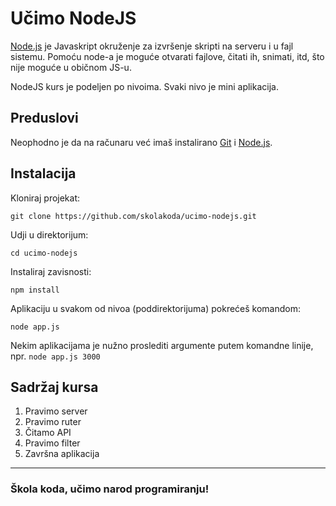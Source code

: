 # Učimo NodeJS

[Node.js](https://nodejs.org/) je Javaskript okruženje za izvršenje skripti na serveru i u fajl sistemu. Pomoću node-a je moguće otvarati fajlove, čitati ih, snimati, itd, što nije moguće u običnom JS-u.

NodeJS kurs je podeljen po nivoima. Svaki nivo je mini aplikacija.

## Preduslovi

Neophodno je da na računaru već imaš instalirano [Git](https://git-scm.com/) i [Node.js](https://nodejs.org/).

## Instalacija

Kloniraj projekat:

```
git clone https://github.com/skolakoda/ucimo-nodejs.git
```

Udji u direktorijum:

```
cd ucimo-nodejs
```

Instaliraj zavisnosti:

```
npm install
```

Aplikaciju u svakom od nivoa (poddirektorijuma) pokrećeš komandom:

```
node app.js
```

Nekim aplikacijama je nužno proslediti argumente putem komandne linije, npr. ```node app.js 3000```

## Sadržaj kursa

1. Pravimo server
2. Pravimo ruter
3. Čitamo API
4. Pravimo filter
5. Završna aplikacija


---
### Škola koda, učimo narod programiranju!
